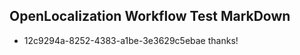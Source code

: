 ## OpenLocalization Workflow Test MarkDown
* 12c9294a-8252-4383-a1be-3e3629c5ebae 
thanks!<!--HONumber=Mar16_HO4-->
